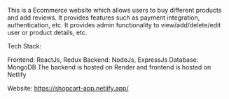 
This is a Ecommerce website which allows users to buy different products and add reviews. It provides features such as payment integration, authentication, etc. It provides admin functionality to view/add/delete/edit user or product details, etc.

Tech Stack:

Frontend: ReactJs, Redux
Backend: NodeJs, ExpressJs
Database: MongoDB
The backend is hosted on Render and frontend is hosted on Netlify

Website: https://shopcart-app.netlify.app/
